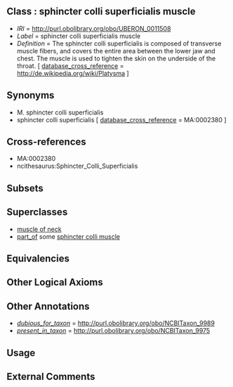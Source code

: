 
## Class : sphincter colli superficialis muscle

 * *IRI* = http://purl.obolibrary.org/obo/UBERON_0011508
 * *Label* = sphincter colli superficialis muscle
 * *Definition* = The sphincter colli superficialis is composed of transverse muscle fibers, and covers the entire area between the lower jaw and chest. The muscle is used to tighten the skin on the underside of the throat. [ [database_cross_reference](../../ef/oboInOwl#hasDbXref.md) = http://de.wikipedia.org/wiki/Platysma ]

## Synonyms

 * M. sphincter colli superficialis
 * sphincter colli superficialis [ [database_cross_reference](../../ef/oboInOwl#hasDbXref.md) = MA:0002380 ]

## Cross-references

 * MA:0002380
 * ncithesaurus:Sphincter_Colli_Superficialis

## Subsets


## Superclasses

 * [muscle of neck](../../UBERON/77/UBERON_0002377.md)
 * [part_of](../../BFO/50/BFO_0000050.md) some [sphincter colli muscle](../../UBERON/35/UBERON_0013635.md)

## Equivalencies


## Other Logical Axioms


## Other Annotations

 * *[dubious_for_taxon](../../core#dubious/on/core#dubious_for_taxon.md)* = http://purl.obolibrary.org/obo/NCBITaxon_9989
 * *[present_in_taxon](../../core#present/on/core#present_in_taxon.md)* = http://purl.obolibrary.org/obo/NCBITaxon_9975

## Usage


## External Comments

